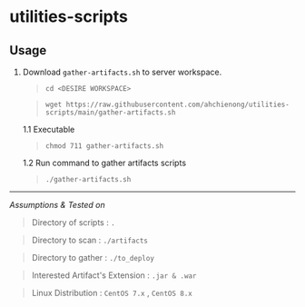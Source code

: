 # utilities-scripts

## Usage

1. Download `gather-artifacts.sh` to server workspace.

    > `cd <DESIRE WORKSPACE>`

    > `wget https://raw.githubusercontent.com/ahchienong/utilities-scripts/main/gather-artifacts.sh`

    1.1 Executable
    
    > `chmod 711 gather-artifacts.sh`
    
    1.2 Run command to gather artifacts scripts

    > `./gather-artifacts.sh`

----

_Assumptions & Tested on_

> Directory of scripts : `.`

> Directory to scan : `./artifacts`

> Directory to gather : `./to_deploy`

> Interested Artifact's Extension : `.jar & .war`

> Linux Distribution : `CentOS 7.x` , `CentOS 8.x`
